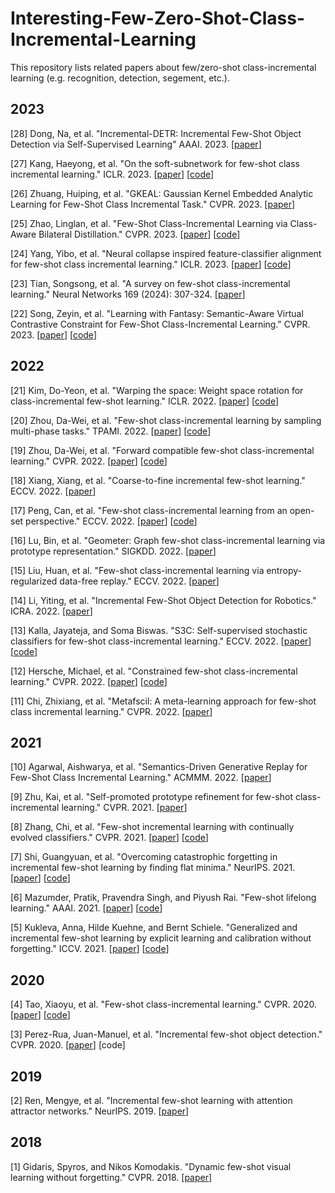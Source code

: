 # Interesting-Few-Zero-Shot-Class-Incremental-Learning
This repository lists related papers about few/zero-shot class-incremental learning (e.g. recognition, detection, segement, etc.). 

## 2023
[28] Dong, Na, et al. "Incremental-DETR: Incremental Few-Shot Object Detection via Self-Supervised Learning" AAAI. 2023. [[paper](https://arxiv.org/pdf/2205.04042.pdf)]

[27] Kang, Haeyong, et al. "On the soft-subnetwork for few-shot class incremental learning." ICLR. 2023. [[paper](https://openreview.net/pdf?id=z57WK5lGeHd)] [[code](https://github.com/ihaeyong/SoftNet-FSCIL)]

[26] Zhuang, Huiping, et al. "GKEAL: Gaussian Kernel Embedded Analytic Learning for Few-Shot Class Incremental Task." CVPR. 2023. [[paper](https://openaccess.thecvf.com/content/CVPR2023/papers/Zhuang_GKEAL_Gaussian_Kernel_Embedded_Analytic_Learning_for_Few-Shot_Class_Incremental_CVPR_2023_paper.pdf)]

[25] Zhao, Linglan, et al. "Few-Shot Class-Incremental Learning via Class-Aware Bilateral Distillation." CVPR. 2023. [[paper](https://openaccess.thecvf.com/content/CVPR2023/papers/Zhao_Few-Shot_Class-Incremental_Learning_via_Class-Aware_Bilateral_Distillation_CVPR_2023_paper.pdf)] [[code](https://github.com/LinglanZhao/BiDistFSCIL)]

[24] Yang, Yibo, et al. "Neural collapse inspired feature-classifier alignment for few-shot class incremental learning." ICLR. 2023. [[paper](https://arxiv.org/pdf/2302.03004.pdf)] [[code](https://github.com/NeuralCollapseApplications/FSCIL)]

[23] Tian, Songsong, et al. "A survey on few-shot class-incremental learning." Neural Networks 169 (2024): 307-324. [[paper](https://www.sciencedirect.com/science/article/pii/S0893608023006019)]

[22] Song, Zeyin, et al. "Learning with Fantasy: Semantic-Aware Virtual Contrastive Constraint for Few-Shot Class-Incremental Learning." CVPR. 2023. [[paper](https://openaccess.thecvf.com/content/CVPR2023/papers/Song_Learning_With_Fantasy_Semantic-Aware_Virtual_Contrastive_Constraint_for_Few-Shot_Class-Incremental_CVPR_2023_paper.pdf)] [[code](https://github.com/zysong0113/SAVC)]

## 2022
[21] Kim, Do-Yeon, et al. "Warping the space: Weight space rotation for class-incremental few-shot learning." ICLR. 2022. [[paper](https://openreview.net/pdf?id=kPLzOfPfA2l)] [[code](https://github.com/EdwinKim3069/WaRP-CIFSL)]

[20] Zhou, Da-Wei, et al. "Few-shot class-incremental learning by sampling multi-phase tasks." TPAMI. 2022. [[paper](https://ieeexplore.ieee.org/stamp/stamp.jsp?tp=&arnumber=9864267)] [[code](https://github.com/zhoudw-zdw/TPAMI-Limit)]

[19] Zhou, Da-Wei, et al. "Forward compatible few-shot class-incremental learning." CVPR. 2022. [[paper](https://openaccess.thecvf.com/content/CVPR2022/papers/Zhou_Forward_Compatible_Few-Shot_Class-Incremental_Learning_CVPR_2022_paper.pdf)] [[code](https://github.com/zhoudw-zdw/CVPR22-Fact)]

[18] Xiang, Xiang, et al. "Coarse-to-fine incremental few-shot learning." ECCV. 2022. [[paper](https://link.springer.com/chapter/10.1007/978-3-031-19821-2_12)]

[17] Peng, Can, et al. "Few-shot class-incremental learning from an open-set perspective." ECCV. 2022. [[paper](https://link.springer.com/chapter/10.1007/978-3-031-19806-9_22)] [[code](https://github.com/CanPeng123/FSCIL_ALICE)]

[16] Lu, Bin, et al. "Geometer: Graph few-shot class-incremental learning via prototype representation." SIGKDD. 2022. [[paper](https://dl.acm.org/doi/pdf/10.1145/3534678.3539280)]

[15] Liu, Huan, et al. "Few-shot class-incremental learning via entropy-regularized data-free replay." ECCV. 2022. [[paper](https://link.springer.com/chapter/10.1007/978-3-031-20053-3_9)]

[14] Li, Yiting, et al. "Incremental Few-Shot Object Detection for Robotics." ICRA. 2022. [[paper](https://ieeexplore.ieee.org/stamp/stamp.jsp?tp=&arnumber=9811856)]

[13] Kalla, Jayateja, and Soma Biswas. "S3C: Self-supervised stochastic classifiers for few-shot class-incremental learning." ECCV. 2022. [[paper](https://link.springer.com/chapter/10.1007/978-3-031-19806-9_25)] [[code](https://github.com/JAYATEJAK/S3C)]

[12] Hersche, Michael, et al. "Constrained few-shot class-incremental learning." CVPR. 2022. [[paper](https://openaccess.thecvf.com/content/CVPR2022/papers/Hersche_Constrained_Few-Shot_Class-Incremental_Learning_CVPR_2022_paper.pdf)] [[code](https://github.com/IBM/constrained-FSCIL)]

[11] Chi, Zhixiang, et al. "Metafscil: A meta-learning approach for few-shot class incremental learning." CVPR. 2022. [[paper](https://openaccess.thecvf.com/content/CVPR2022/papers/Chi_MetaFSCIL_A_Meta-Learning_Approach_for_Few-Shot_Class_Incremental_Learning_CVPR_2022_paper.pdf)]
## 2021

[10] Agarwal, Aishwarya, et al. "Semantics-Driven Generative Replay for Few-Shot Class Incremental Learning." ACMMM. 2022. [[paper](https://dl.acm.org/doi/pdf/10.1145/3503161.3548160)]

[9] Zhu, Kai, et al. "Self-promoted prototype refinement for few-shot class-incremental learning." CVPR. 2021. [[paper](https://openaccess.thecvf.com/content/CVPR2021/papers/Zhu_Self-Promoted_Prototype_Refinement_for_Few-Shot_Class-Incremental_Learning_CVPR_2021_paper.pdf)] 

[8] Zhang, Chi, et al. "Few-shot incremental learning with continually evolved classifiers." CVPR. 2021. [[paper](https://openaccess.thecvf.com/content/CVPR2021/papers/Zhang_Few-Shot_Incremental_Learning_With_Continually_Evolved_Classifiers_CVPR_2021_paper.pdf)] [[code](https://github.com/icoz69/CEC-CVPR2021/tree/main)]


[7] Shi, Guangyuan, et al. "Overcoming catastrophic forgetting in incremental few-shot learning by finding flat minima." NeurIPS. 2021. [[paper](https://proceedings.neurips.cc/paper_files/paper/2021/file/357cfba15668cc2e1e73111e09d54383-Paper.pdf)] [[code](https://github.com/moukamisama/F2M)]

[6] Mazumder, Pratik, Pravendra Singh, and Piyush Rai. "Few-shot lifelong learning." AAAI. 2021. [[paper](https://arxiv.org/pdf/2103.00991.pdf)] [[code](https://github.com/pratikm141/FSLL)]

[5] Kukleva, Anna, Hilde Kuehne, and Bernt Schiele. "Generalized and incremental few-shot learning by explicit learning and calibration without forgetting." ICCV. 2021. [[paper](https://openaccess.thecvf.com/content/ICCV2021/papers/Kukleva_Generalized_and_Incremental_Few-Shot_Learning_by_Explicit_Learning_and_Calibration_ICCV_2021_paper.pdf)] [[code](https://github.com/annusha/LCwoF)]

## 2020
[4] Tao, Xiaoyu, et al. "Few-shot class-incremental learning." CVPR. 2020. [[paper](https://openaccess.thecvf.com/content_CVPR_2020/papers/Tao_Few-Shot_Class-Incremental_Learning_CVPR_2020_paper.pdf)] [[code](https://github.com/xyutao/fscil)]

[3] Perez-Rua, Juan-Manuel, et al. "Incremental few-shot object detection." CVPR. 2020. [[paper](https://openaccess.thecvf.com/content_CVPR_2020/papers/Perez-Rua_Incremental_Few-Shot_Object_Detection_CVPR_2020_paper.pdf)] [code]

## 2019 
[2] Ren, Mengye, et al. "Incremental few-shot learning with attention attractor networks." NeurIPS. 2019. [[paper](https://proceedings.neurips.cc/paper_files/paper/2019/file/e833e042f509c996b1b25324d56659fb-Paper.pdf)]

## 2018
[1] Gidaris, Spyros, and Nikos Komodakis. "Dynamic few-shot visual learning without forgetting." CVPR. 2018. [[paper](https://openaccess.thecvf.com/content_cvpr_2018/papers/Gidaris_Dynamic_Few-Shot_Visual_CVPR_2018_paper.pdf)]
